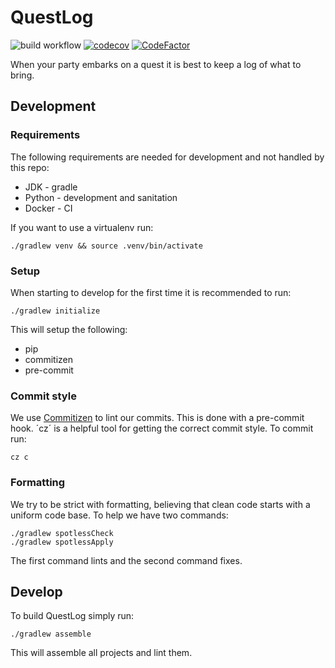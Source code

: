 # QuestLog
![build workflow](https://github.com/owodunni/questlog/actions/workflows/build.yml/badge.svg)
[![codecov](https://codecov.io/gh/owodunni/questlog/branch/main/graph/badge.svg?token=BS9JKHF65X)](https://codecov.io/gh/owodunni/questlog)
[![CodeFactor](https://www.codefactor.io/repository/github/owodunni/questlog/badge?s=d329caeaaf26b5eb59b20e109715684ba7476416)](https://www.codefactor.io/repository/github/owodunni/questlog)

When your party embarks on a quest it is best to keep a log of what to bring.



## Development

### Requirements

The following requirements are needed for development and not handled by this repo:
* JDK - gradle
* Python - development and sanitation
* Docker - CI

If you want to use a virtualenv run:

```
./gradlew venv && source .venv/bin/activate
```

### Setup

When starting to develop for the first time it is recommended to run:

```
./gradlew initialize
```

This will setup the following:

* pip
* commitizen
* pre-commit

### Commit style

We use [Commitizen](https://commitizen-tools.github.io/commitizen/) to lint our commits.
This is done with a pre-commit hook. ´cz´ is a helpful tool for getting the correct
commit style. To commit run:

```
cz c
```

### Formatting

We try to be strict with formatting, believing that clean code starts with a
uniform code base. To help we have two commands:

```
./gradlew spotlessCheck
./gradlew spotlessApply
```

The first command lints and the second command fixes.

## Develop

To build QuestLog simply run:

```
./gradlew assemble
```

This will assemble all projects and lint them.
